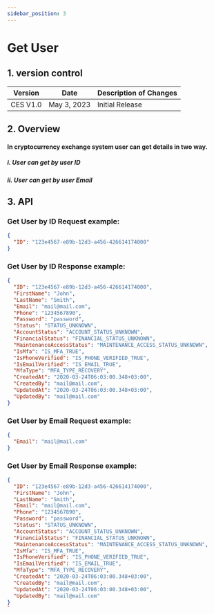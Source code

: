 ```yaml
---
sidebar_position: 3
---
```


# Get User

## 1. version control

| Version  | Date        | Description of Changes |
| -------- | ----------- | ---------------------- |
| CES V1.0 | May 3, 2023 | Initial Release        |

## 2. Overview

#### In cryptocurrency exchange system user can get details in two way.

##### i. User can get by user ID

##### ii. User can get by user Email

## 3. API

### Get User by ID Request example:

```json
{
  "ID": "123e4567-e89b-12d3-a456-426614174000"
}
```

### Get User by ID Response example:

```json
{
  "ID": "123e4567-e89b-12d3-a456-426614174000",
  "FirstName": "John",
  "LastName": "Smith",
  "Email": "mail@mail.com",
  "Phone": "1234567890",
  "Password": "password",
  "Status": "STATUS_UNKNOWN",
  "AccountStatus": "ACCOUNT_STATUS_UNKNOWN",
  "FinancialStatus": "FINANCIAL_STATUS_UNKNOWN",
  "MaintenanceAccessStatus": "MAINTENANCE_ACCESS_STATUS_UNKNOWN",
  "IsMfa": "IS_MFA_TRUE",
  "IsPhoneVerified": "IS_PHONE_VERIFIED_TRUE",
  "IsEmailVerified": "IS_EMAIL_TRUE",
  "MfaType": "MFA_TYPE_RECOVERY",
  "CreatedAt": "2020-03-24T06:03:00.348+03:00",
  "CreatedBy": "mail@mail.com",
  "UpdatedAt": "2020-03-24T06:03:00.348+03:00",
  "UpdatedBy": "mail@mail.com"
}
```

### Get User by Email Request example:

```json
{
  "Email": "mail@mail.com"
}
```
### Get User by Email Response example:

```json
{
  "ID": "123e4567-e89b-12d3-a456-426614174000",
  "FirstName": "John",
  "LastName": "Smith",
  "Email": "mail@mail.com",
  "Phone": "1234567890",
  "Password": "password",
  "Status": "STATUS_UNKNOWN",
  "AccountStatus": "ACCOUNT_STATUS_UNKNOWN",
  "FinancialStatus": "FINANCIAL_STATUS_UNKNOWN",
  "MaintenanceAccessStatus": "MAINTENANCE_ACCESS_STATUS_UNKNOWN",
  "IsMfa": "IS_MFA_TRUE",
  "IsPhoneVerified": "IS_PHONE_VERIFIED_TRUE",
  "IsEmailVerified": "IS_EMAIL_TRUE",
  "MfaType": "MFA_TYPE_RECOVERY",
  "CreatedAt": "2020-03-24T06:03:00.348+03:00",
  "CreatedBy": "mail@mail.com",
  "UpdatedAt": "2020-03-24T06:03:00.348+03:00",
  "UpdatedBy": "mail@mail.com"
}
`
```
